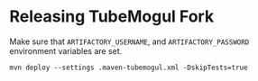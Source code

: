 Releasing TubeMogul Fork
====

Make sure that `ARTIFACTORY_USERNAME`, and `ARTIFACTORY_PASSWORD` environment variables are set.

```
mvn deploy --settings .maven-tubemogul.xml -DskipTests=true
```
